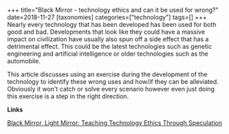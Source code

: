 +++
title="Black Mirror - technology ethics and can it be used for wrong?"
date=2018-11-27
[taxonomies]
categories=["technology"]
tags=[]
+++
Nearly every technology that has been developed has been used for both good and bad. Developments that look like they could have a massive impact on civilization have usually also spun off a side effect that has a detrimental effect. This could be the latest technologies such as genetic engineering and artificial intelligence or older technologies such as the automobile.
<!-- more -->

This article discusses using an exercise during the development of the technology to identify these wrong uses and how/if they can be alleviated. Obviously it won't catch or solve every scenario however even just doing this exercise is a step in the right direction.

__Links__

[Black Mirror, Light Mirror: Teaching Technology Ethics Through Speculation](https://howwegettonext.com/the-black-mirror-writers-room-teaching-technology-ethics-through-speculation-f1a9e2deccf4)

